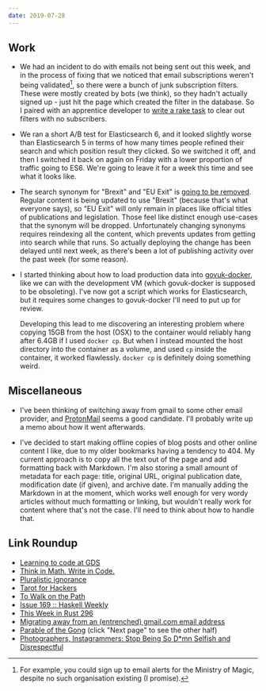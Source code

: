 ```yaml
---
date: 2019-07-28
---
```


## Work

- We had an incident to do with emails not being sent out this week,
  and in the process of fixing that we noticed that email
  subscriptions weren't being validated[^mom], so there were a bunch
  of junk subscription filters.  These were mostly created by bots (we
  think), so they hadn't actually signed up - just hit the page which
  created the filter in the database.  So I paired with an apprentice
  developer to [write a rake task][] to clear out filters with no
  subscribers.

- We ran a short A/B test for Elasticsearch 6, and it looked slightly
  worse than Elasticsearch 5 in terms of how many times people refined
  their search and which position result they clicked.  So we switched
  it off, and then I switched it back on again on Friday with a lower
  proportion of traffic going to ES6.  We're going to leave it for a
  week this time and see what it looks like.

- The search synonym for "Brexit" and "EU Exit" is [going to be
  removed][].  Regular content is being updated to use "Brexit"
  (because that's what everyone says), so "EU Exit" will only remain
  in places like official titles of publications and legislation.
  Those feel like distinct enough use-cases that the synonym will be
  dropped.  Unfortunately changing synonyms requires reindexing all
  the content, which prevents updates from getting into search while
  that runs.  So actually deploying the change has been delayed until
  next week, as there's been a lot of publishing activity over the
  past week (for some reason).

- I started thinking about how to load production data into
  [govuk-docker][], like we can with the development VM (which
  govuk-docker is supposed to be obsoleting).  I've now got a script
  which works for Elasticsearch, but it requires some changes to
  govuk-docker I'll need to put up for review.

  Developing this lead to me discovering an interesting problem where
  copying 15GB from the host (OSX) to the container would reliably
  hang after 6.4GB if I used `docker cp`.  But when I instead mounted
  the host directory into the container as a volume, and used `cp`
  inside the container, it worked flawlessly.  `docker cp` is
  definitely doing something weird.

[^mom]: For example, you could sign up to email alerts for the
    Ministry of Magic, despite no such organisation existing (I
    promise).

[write a rake task]: https://github.com/alphagov/email-alert-api/pull/912
[going to be removed]: https://github.com/alphagov/search-api/pull/1636
[govuk-docker]: https://github.com/alphagov/govuk-docker/

## Miscellaneous

- I've been thinking of switching away from gmail to some other email
  provider, and [ProtonMail][] seems a good candidate.  I'll probably
  write up a memo about how it went afterwards.

- I've decided to start making offline copies of blog posts and other
  online content I like, due to my older bookmarks having a tendency
  to 404.  My current approach is to copy all the text out of the page
  and add formatting back with Markdown.  I'm also storing a small
  amount of metadata for each page: title, original URL, original
  publication date, modification date (if given), and archive date.
  I'm manually adding the Markdown in at the moment, which works well
  enough for very wordy articles without much formatting or linking,
  but wouldn't really work for content where that's not the case.
  I'll need to think about how to handle that.

[ProtonMail]: https://protonmail.com/

## Link Roundup

- [Learning to code at GDS](https://gds.blog.gov.uk/2019/07/18/learning-to-code-at-gds/)
- [Think in Math. Write in Code.](https://justinmeiners.github.io/think-in-math/)
- [Pluralistic ignorance](https://en.wikipedia.org/wiki/Pluralistic_ignorance)
- [Tarot for Hackers](https://christine.website/blog/tarot-for-hackers-2019-07-24)
- [To Walk on the Path](https://write.as/mya249cn84nosg9r)
- [Issue 169 :: Haskell Weekly](https://haskellweekly.news/issues/169.html)
- [This Week in Rust 296](https://this-week-in-rust.org/blog/2019/07/23/this-week-in-rust-296/)
- [Migrating away from an (entrenched) gmail.com email address](https://lobste.rs/s/urxqti/migrating_away_from_entrenched_gmail_com)
- [Parable of the Gong](http://www.principiadiscordia.com/bip/8.php) (click "Next page" to see the other half)
- [Photographers, Instagrammers: Stop Being So D*mn Selfish and Disrespectful](https://petapixel.com/2019/07/22/photographers-instagrammers-stop-being-so-dmn-selfish-and-disrespectful/)
